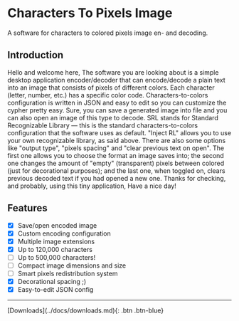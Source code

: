 # Characters To Pixels Image
A software for characters to colored pixels image en- and decoding.

## Introduction
Hello and welcome here,
The software you are looking about is a simple desktop application encoder/decoder that can encode/decode a plain text into an image that consists of pixels of different colors. Each character (letter, number, etc.) has a specific color code. Characters-to-colors configuration is written in JSON and easy to edit so you can customize the cypher pretty easy. Sure, you can save a generated image into file and you can also open an image of this type to decode. SRL stands for Standard Recognizable Library — this is the standard characters-to-colors configuration that the software uses as default. "Inject RL" allows you to use your own recognizable library, as said above. There are also some options like "output type", "pixels spacing" and "clear previous text on open". The first one allows you to choose the format an image saves into; the second one changes the amount of "empty" (transparent) pixels between colored (just for decorational purposes); and the last one, when toggled on, clears previous decoded text if you had opened a new one.
Thanks for checking, and probably, using this tiny application,
Have a nice day!

## Features
- [X] Save/open encoded image
- [X] Custom encoding configuration
- [X] Multiple image extensions
- [X] Up to 120,000 characters
- [ ] Up to 500,000 characters!
- [ ] Compact image dimensions and size
- [ ] Smart pixels redistribution system
- [X] Decorational spacing ;)
- [X] Easy-to-edit JSON config

----------
<span class="fs-8">
[Downloads](../docs/downloads.md){: .btn .btn-blue}
</span>
